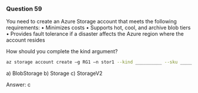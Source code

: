 ### Question 59

You need to create an Azure Storage account that meets the following requirements:
• Minimizes costs
• Supports hot, cool, and archive blob tiers
• Provides fault tolerance if a disaster affects the Azure region where the account resides

How should you complete the kind argument?

```bash
az storage account create –g RG1 –n stor1 --kind __________ --sku __________
```

a) BlobStorage
b) Storage
c) StorageV2

Answer: c

